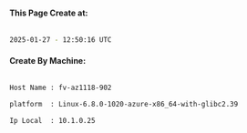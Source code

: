 
   
#### This Page Create at:

```bash

2025-01-27 - 12:50:16 UTC

```

#### Create By Machine:

```bash

Host Name : fv-az1118-902

platform  : Linux-6.8.0-1020-azure-x86_64-with-glibc2.39

Ip Local  : 10.1.0.25

```

